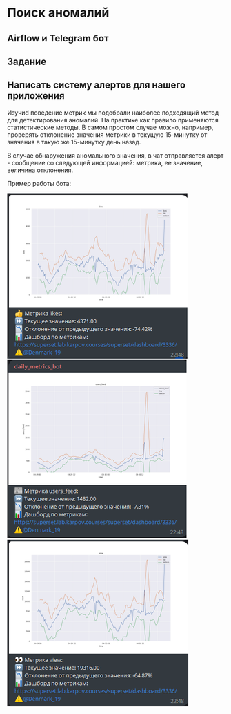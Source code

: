 ﻿# Поиск аномалий
## Airflow и Telegram бот

## Задание
## Написать систему алертов для нашего приложения

Изучиd поведение метрик мы подобрали наиболее подходящий метод для детектирования аномалий. На практике как правило применяются статистические методы. 
В самом простом случае можно, например, проверять отклонение значения метрики в текущую 15-минутку от значения в такую же 15-минутку день назад. 

В случае обнаружения аномального значения, в чат отправляется алерт - сообщение со следующей информацией: метрика, ее значение, величина отклонения.

Пример работы бота:

![image](https://github.com/D-e-n-mark/Yandex_and_Karpov/blob/main/Karpov_simulator/6.%20%D0%9F%D0%BE%D0%B8%D1%81%D0%BA%20%D0%B0%D0%BD%D0%BE%D0%BC%D0%B0%D0%BB%D0%B8%D0%B9/likes_alert.png)
![image](https://github.com/D-e-n-mark/Yandex_and_Karpov/blob/main/Karpov_simulator/6.%20%D0%9F%D0%BE%D0%B8%D1%81%D0%BA%20%D0%B0%D0%BD%D0%BE%D0%BC%D0%B0%D0%BB%D0%B8%D0%B9/users_feed_alert.png)
![image](https://github.com/D-e-n-mark/Yandex_and_Karpov/blob/main/Karpov_simulator/6.%20%D0%9F%D0%BE%D0%B8%D1%81%D0%BA%20%D0%B0%D0%BD%D0%BE%D0%BC%D0%B0%D0%BB%D0%B8%D0%B9/views_alert.png)
